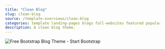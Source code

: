 ```yaml
---
title: "Clean Blog"
slug: clean-blog
source: /template-overviews/clean-blog
categories: template landing-pages blogs full-websites featured popular
description: A clean blog theme.
---
```


<img src="http://sbootstrap.startbootstrapc.netdna-cdn.com/assets/img/templates/clean-blog.jpg" class="img-responsive" alt="Free Bootstrap Blog Theme - Start Bootstrap">